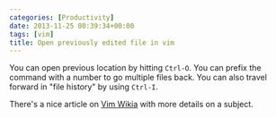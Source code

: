 ```yaml
---
categories: [Productivity]
date: 2013-11-25 00:39:34+00:00
tags: [vim]
title: Open previously edited file in vim
---
```


You can open previous location by hitting `Ctrl-O`. You can prefix the command with a number to go multiple files back. You can also travel forward in "file history" by using `Ctrl-I`.

There's a nice article on [Vim Wikia](http://vim.wikia.com/wiki/Jumping_to_previously_visited_locations) with more details on a subject.
